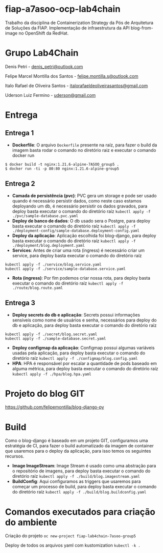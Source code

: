 # fiap-a7asoo-ocp-lab4chain
Trabalho da disciplina de Containerization Strategy da Pós de Arquitetura de Soluções da FIAP. Implementação de infraestrutura da API blog-from-image no OpenShift da RedHat.

# Grupo Lab4Chain
Denis Petri - denis_petri@outlook.com

Felipe Marcel Montilla dos Santos - felipe.montilla.s@outlook.com

Italo Rafael de Oliveira Santos - italorafaeldeoliveirasantos@gmail.com

Uderson Luiz Fermino -  uderson@gmail.com


# Entrega

## Entrega 1

- **Dockerfile**: O arquivo `Dockerfile` presente na raíz, para fazer o 
build da imagem basta rodar o comando no diretório raiz e executar o comando docker run
```
$ docker build -t nginx:1.21.6-alpine-7ASOO_group5 .
$ docker run -ti -p 80:80 nginx:1.21.6-alpine-group5
```

## Entrega 2
- **Camada de persistência (pvc)**: PVC gera um storage e pode ser usado quando é necessário persistir dados, como neste caso estamos deployando um db, é necessário persistir os dados gravados, para deploy basta executar o comando do diretório raíz `kubectl apply -f ./pvc/sample-database.pvc.yaml`
- **Deploy de banco de dados**: O db usado sera o Postgre, para deploy basta executar o comando do diretório raíz `kubectl apply -f ./deployment-config/sample-database.deployment-config.yaml`
- **Deploy da aplicação**: Aplicação escolhida foi blog-django, para deploy basta executar o comando do diretório raíz `kubectl apply -f ./deployment/blog.deployment.yaml`
- **Services**: Antes de criar uma rota (ingress) é necessário criar um service, para deploy basta executar o comando do diretório raíz 
```
kubectl apply -f ./service/blog.service.yaml
kubectl apply -f ./service/sample-database.service.yaml
```
- **Rota (ingress)**: Por fim podemos criar nossa rota, para deploy basta executar o comando do diretório raíz `kubectl apply -f ./route/blog.route.yaml`


## Entrega 3
- **Deploy secrets do db e aplicação**: Secrets possui informações sensíveis como nome de usuários e senha, necessários para deploy do db e aplicação, para deploy basta executar o comando do diretório raíz 
```
kubectl apply -f ./secret/blog.secret.yaml
kubectl apply -f ./sample-database.secret.yaml
```
- **Deploy configmap da aplicação**: Configmap possui algumas variáveis usadas pela aplicação, para deploy basta executar o comando do diretório raíz `kubectl apply -f ./configmap/blog.config.yaml`
- **HPA**: HPA é responsável por escalar a quantidade de pods baseado em alguma métrica, para deploy basta executar o comando do diretório raíz `kubectl apply -f ./hpa/blog.hpa.yaml`


# Projeto do blog GIT
https://github.com/felipemontilla/blog-django-py


# Build
Como o blog-django é baseado em um projeto GIT, configuramos uma estratégia de CI, para fazer o build automatizado da imagem de container que usaremos para o deploy da aplicação, para isso temos os seguintes recursos.
- **Image ImageStream**: Image Stream é usado como uma abstração para o repositório de imagens, para deploy basta executar o comando do diretório raíz `kubectl apply -f ./build/blog.imagestream.yaml`
- **BuildConfig**: Aqui configuramos as triggers que usaremos para começar um processo de build, para deploy basta executar o comando do diretório raíz `kubectl apply -f ./build/blog.buildconfig.yaml`


# Comandos executados para criação do ambiente
Criação do projeto
`oc new-project fiap-lab4chain-7asoo-group5`

Deploy de todos os arquivos yaml com kustomization
`kubectl -k .`
